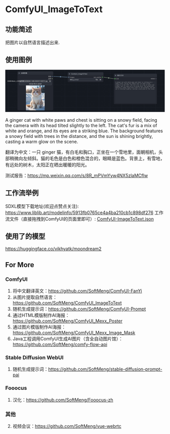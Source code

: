 # ComfyUI_ImageToText

## 功能简述

把图片以自然语言描述出来.

## 使用图例

![demo.png](image%2Fdemo.png)

A ginger cat with white paws and chest is sitting on a snowy field, facing the camera with its head tilted slightly to the left. The cat's fur is a mix of white and orange, and its eyes are a striking blue. The background features a snowy field with trees in the distance, and the sun is shining brightly, casting a warm glow on the scene.

翻译为中文：一只 ginger 猫，有白毛和胸口，正坐在一个雪地里，面朝相机，头部稍微向左倾斜。猫的毛色是白色和橙色混合的，眼睛是蓝色。背景上，有雪地，有远处的树木，太阳正在晒出暖暖的阳光。

测试报告：https://mp.weixin.qq.com/s/8R_mPVmYyw4NX5zlaMCflw

## 工作流举例

SDXL模型下载地址(欢迎点赞点关注): https://www.liblib.art/modelinfo/5913fb0765ce4a4ba210cb1c898df276
工作流文件（直接拖拽到ComfyUI的页面里即可）: [ComfyUI-ImageToText.json](ComfyUI-ImageToText.json)

## 使用了的模型

https://huggingface.co/vikhyatk/moondream2

## For More

### ComfyUI
1. 将中文翻译英文：https://github.com/SoftMeng/ComfyUI-FanYi
2. 从图片提取自然语言：https://github.com/SoftMeng/ComfyUI_ImageToText
3. 随机生成提示词：https://github.com/SoftMeng/ComfyUI-Prompt
4. 通过HTML模版制作AI海报：https://github.com/SoftMeng/ComfyUI_Mexx_Poster
5. 通过图片模版制作AI海报：https://github.com/SoftMeng/ComfyUI_Mexx_Image_Mask
6. Java工程调用ComfyUI生成AI图片（含全自动图片馆）：https://github.com/SoftMeng/comfy-flow-api
### Stable Diffusion WebUI
1. 随机生成提示词：https://github.com/SoftMeng/stable-diffusion-prompt-pai
### Fooocus
1. 汉化：https://github.com/SoftMeng/Fooocus-zh
### 其他
2. 视频会议：https://github.com/SoftMeng/vue-webrtc